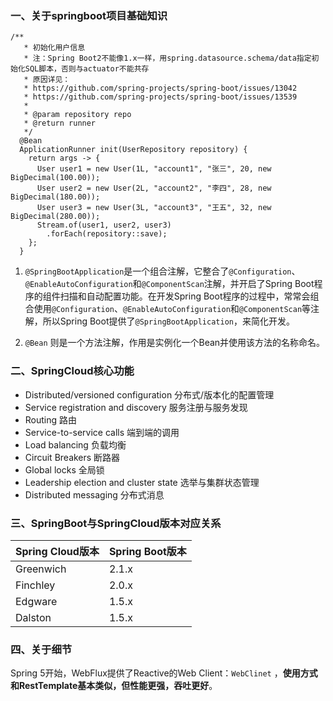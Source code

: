 ### 一、关于springboot项目基础知识

```
/**
   * 初始化用户信息
   * 注：Spring Boot2不能像1.x一样，用spring.datasource.schema/data指定初始化SQL脚本，否则与actuator不能共存
   * 原因详见：
   * https://github.com/spring-projects/spring-boot/issues/13042
   * https://github.com/spring-projects/spring-boot/issues/13539
   *
   * @param repository repo
   * @return runner
   */
  @Bean
  ApplicationRunner init(UserRepository repository) {
    return args -> {
      User user1 = new User(1L, "account1", "张三", 20, new BigDecimal(100.00));
      User user2 = new User(2L, "account2", "李四", 28, new BigDecimal(180.00));
      User user3 = new User(3L, "account3", "王五", 32, new BigDecimal(280.00));
      Stream.of(user1, user2, user3)
        .forEach(repository::save);
    };
  }
```

1. `@SpringBootApplication`是一个组合注解，它整合了`@Configuration`、`@EnableAutoConfiguration`和`@ComponentScan`注解，并开启了Spring Boot程序的组件扫描和自动配置功能。在开发Spring Boot程序的过程中，常常会组合使用`@Configuration`、`@EnableAutoConfiguration`和`@ComponentScan`等注解，所以Spring Boot提供了`@SpringBootApplication`，来简化开发。

2. `@Bean` 则是一个方法注解，作用是实例化一个Bean并使用该方法的名称命名。

### 二、SpringCloud核心功能

- Distributed/versioned configuration 分布式/版本化的配置管理
- Service registration and discovery 服务注册与服务发现
- Routing 路由
- Service-to-service calls 端到端的调用
- Load balancing 负载均衡
- Circuit Breakers 断路器
- Global locks 全局锁
- Leadership election and cluster state 选举与集群状态管理
- Distributed messaging 分布式消息

### 三、SpringBoot与SpringCloud版本对应关系

| Spring Cloud版本 | Spring Boot版本 |
| :--------------- | :-------------- |
| Greenwich        | 2.1.x           |
| Finchley         | 2.0.x           |
| Edgware          | 1.5.x           |
| Dalston          | 1.5.x           |

### 四、关于细节

Spring 5开始，WebFlux提供了Reactive的Web Client：`WebClinet` ，**使用方式和RestTemplate基本类似，但性能更强，吞吐更好**。